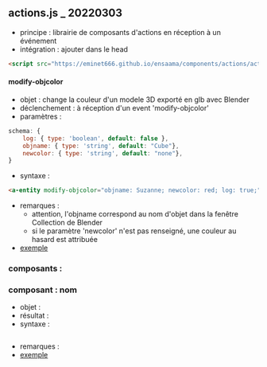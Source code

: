 ## actions.js _ 20220303
* principe : librairie de composants d'actions en réception à un événement
* intégration : ajouter dans le head
```html
<script src="https://eminet666.github.io/ensaama/components/actions/actions.js"></script>
```

#### modify-objcolor
* objet : change la couleur d'un modele 3D exporté en glb avec Blender
* déclenchement : à réception d'un event 'modify-objcolor'
* paramètres :
```js
schema: {
    log: { type: 'boolean', default: false },
    objname: { type: 'string', default: "Cube"},
    newcolor: { type: 'string', default: "none"},
}
```
* syntaxe : 
```html
<a-entity modify-objcolor="objname: Suzanne; newcolor: red; log: true;"></a-entity>
```
* remarques : 
    - attention, l'objname correspond au nom d'objet dans la fenêtre Collection de Blender
    - si le paramètre 'newcolor' n'est pas renseigné, une couleur au hasard est attribuée
* [exemple](./modifiy-objcolor.html)


### composants : 

### composant : nom
* objet : 
* résultat : 
* syntaxe :  
```html     
```
* remarques : 
* [exemple]()